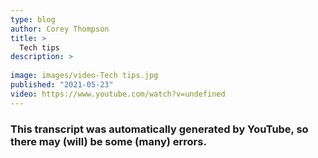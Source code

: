 ```yaml
---
type: blog
author: Corey Thompson
title: >
  Tech tips
description: >
  
image: images/video-Tech tips.jpg
published: "2021-05-23"
video: https://www.youtube.com/watch?v=undefined
---
```

### This transcript was automatically generated by YouTube, so there may (will) be some (many) errors.


